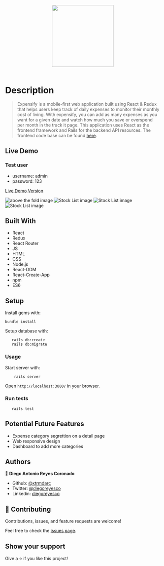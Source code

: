
<div style="display:flex; justify-content: center; margin-bottom: 20px; text-align: center">
  <img src="./public/logo_black.svg" style="width: 200px; margin-bottom: 20px;">
</div>

# Description

> Expensify is a mobile-first web application built using React & Redux that helps users keep track of daily expenses to monitor their monthly cost of living. With expensify, you can add as many expenses as you want for a given date and watch how much you save or overspend per month in the track it page. This application uses React as the frontend framework and Rails for the backend API resources. The frontend code base can be found [here](https://github.com/xtrmdarc/expensify-frontend).

## Live Demo

### Test user 
- username: admin
- password: 123

[Live Demo Version](https://xtrmdarc-expensify-react.herokuapp.com/)

![above the fold image](./public/login_page.png)
![Stock List image](./public/signup_page.png)
![Stock List image](./public/category_list_page.png)
![Stock List image](./public/track_it_page.png)

## Built With

- React
- Redux
- React Router
- JS
- HTML
- CSS
- Node.js
- React-DOM
- React-Create-App
- npm
- ES6

## Setup

Install gems with:

```
bundle install
```

Setup database with:

```
   rails db:create
   rails db:migrate
```


### Usage

Start server with:

```
    rails server
```

Open `http://localhost:3000/` in your browser.

### Run tests

```
   rails test
```


## Potential Future Features

- Expense category segrettion on a detail page
- Web responsive design
- Dashboard to add more categories

## Authors

👤 **Diego Antonio Reyes Coronado**

- Github: [@xtrmdarc](https://github.com/xtrmdarc)
- Twitter: [@diegoreyesco](https://twitter.com/DiegoAn91629127)
- Linkedin: [diegoreyesco](https://www.linkedin.com/in/diego-reyes-coronado)

## 🤝 Contributing

Contributions, issues, and feature requests are welcome!

Feel free to check the [issues page](https://github.com/xtrmdarc/expensify/issues).

## Show your support

Give a ⭐️ if you like this project!
